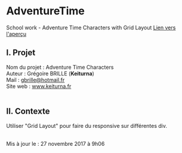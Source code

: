 # AdventureTime
School work - Adventure Time Characters with Grid Layout
[Lien vers l'aperçu](https://keiturna.github.io/AdventureTime/)<br>


<h2>I. Projet</h2>

  Nom du projet : Adventure Time Characters<br>
  Auteur : Grégoire BRILLE (<b>Keiturna</b>)<br>
  Mail : gbrille@hotmail.fr<br>
  Site web : www.keiturna.fr
  <br>
  <br>
  
<h2>II. Contexte</h2>
  
  Utiliser "Grid Layout" pour faire du responsive sur différentes div.
  <br>
  <br>
 
Mis à jour le : 27 novembre 2017 à 9h06
